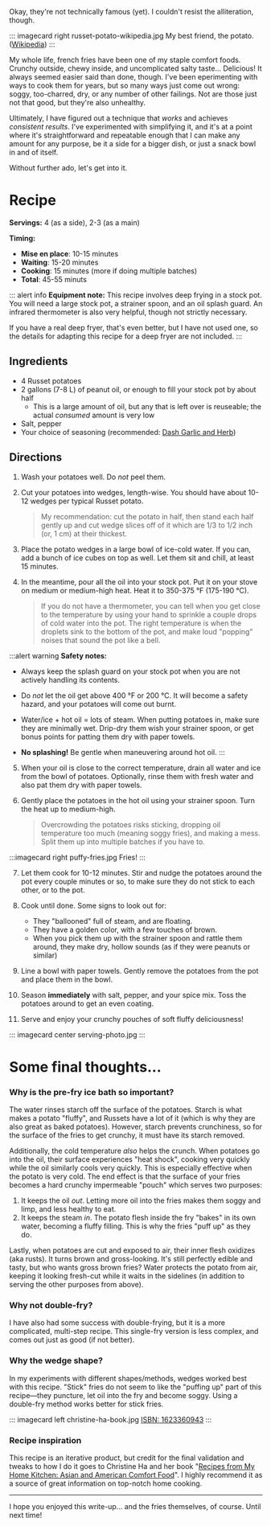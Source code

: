 Okay, they're not technically famous (yet). I couldn't resist the alliteration, though.


::: imagecard right russet-potato-wikipedia.jpg 
My best friend, the potato. 
([Wikipedia](https://en.wikipedia.org/wiki/Russet_potato#/media/File:Russet_potato_cultivar_with_sprouts.jpg)) 
:::

My whole life, french fries have been one of my staple comfort foods. 
Crunchy outside, chewy inside, and uncomplicated salty taste... Delicious! It always
seemed easier said than done, though. I've been eperimenting with ways to cook them
for years, but so many ways just come out wrong: soggy, too-charred, dry, or any number 
of other failings. Not are those just not that good, but they're also unhealthy.

Ultimately, I have figured out a technique that _works_ and achieves _consistent results_.
I've experimented with simplifying it, and it's at a point where it's straightforward
and repeatable enough that I can make any amount for any purpose, be it a side for a
bigger dish, or just a snack bowl in and of itself.

Without further ado, let's get into it.

# Recipe

**Servings:** 4 (as a side), 2-3 (as a main)

**Timing:**

* **Mise en place**: 10-15 minutes
* **Waiting**: 15-20 minutes
* **Cooking**: 15 minutes (more if doing multiple batches)
* __**Total**__: 45-55 minuts


::: alert info
**Equipment note:** This recipe involves deep frying in a stock pot. You will need
a large stock pot, a strainer spoon, and an oil splash guard. An infrared thermometer
is also very helpful, though not strictly necessary.

If you have a real deep fryer, that's even better, but I have not used one, so
the details for adapting this recipe for a deep fryer are not included.
:::

## Ingredients

* 4 Russet potatoes
* 2 gallons (7-8 L) of peanut oil, or enough to fill your stock pot by about half
  * This is a large amount of oil, but any that is left over is reuseable; the actual _consumed_ amount is very low
* Salt, pepper
* Your choice of seasoning (recommended: [Dash Garlic and Herb](https://mrsdash.com/product/garlic-herb-seasoning-blend/))

## Directions

1. Wash your potatoes well. Do _not_ peel them.

2. Cut your potatoes into wedges, length-wise. You should have about 10-12 wedges per typical Russet potato.
  
   > My recommendation: cut the potato in half, then stand each half gently up and cut wedge slices off of it 
   > which are 1/3 to 1/2 inch (or, 1 cm) at their thickest.

3. Place the potato wedges in a large bowl of ice-cold water. If you can, add a bunch of ice cubes on top as well.
   Let them sit and chill, at least 15 minutes.

4. In the meantime, pour all the oil into your stock pot. Put it on your stove on medium or medium-high heat.
   Heat it to 350-375 °F (175-190 °C). 

   > If you do not have a thermometer, you can tell when you get close to the temperature by using your hand to sprinkle
   a couple drops of cold water into the pot. The right temperature is when the droplets sink to the bottom
   of the pot, and make loud "popping" noises that sound the pot like a bell. 

:::alert warning
**Safety notes:**

* Always keep the splash guard on your stock pot when you are not actively handling its contents.

* Do *not* let the oil get above 400 °F or 200 °C. It will become a safety hazard,
and your potatoes will come out burnt.

* Water/ice + hot oil = lots of steam. When putting potatoes in, make sure they are minimally wet.
Drip-dry them wish your strainer spoon, or get bonus points for patting them dry with paper towels.

* **No splashing!** Be gentle when maneuvering around hot oil.
:::

5. When your oil is close to the correct temperature, drain all water and ice from the bowl of potatoes. 
   Optionally, rinse them with fresh water and also pat them dry with paper towels.

6. Gently place the potatoes in the hot oil using your strainer spoon. Turn the heat up to medium-high.

   > Overcrowding the potatoes risks sticking, dropping oil temperature too much (meaning soggy fries), and
   making a mess. Split them up into multiple batches if you have to.

:::imagecard right puffy-fries.jpg
Fries!
:::

7. Let them cook for 10-12 minutes. Stir and nudge the potatoes around the pot every couple minutes or so,
   to make sure they do not stick to each other, or to the pot.

8. Cook until done. Some signs to look out for:
   - They "ballooned" full of steam, and are floating.
   - They have a golden color, with a few touches of brown.
   - When you pick them up with the strainer spoon and rattle them around, they make dry, hollow sounds
     (as if they were peanuts or similar)

9. Line a bowl with paper towels. Gently remove the potatoes from the pot and place them in the bowl.

10. Season __immediately__ with salt, pepper, and your spice mix. Toss the potatoes around to get an
    even coating. 

11. Serve and enjoy your crunchy pouches of soft fluffy deliciousness!

::: imagecard center serving-photo.jpg
:::

# Some final thoughts...

### Why is the pre-fry ice bath so important?

The water rinses starch off the surface of the potatoes. Starch is what makes a potato "fluffy", and
Russets have a lot of it (which is why they are also great as baked potatoes). However, starch prevents
crunchiness, so for the surface of the fries to get crunchy, it must have its starch removed.

Additionally, the cold temperature _also_ helps the crunch. When potatoes go into the oil, their surface 
experiences "heat shock", cooking very quickly while the oil similarly cools very quickly. This is
especially effective when the potato is very cold. The end effect is that the surface of your fries becomes
a hard crunchy impermeable "pouch" which serves two purposes:

1. It keeps the oil *out*. Letting more oil into the fries makes them soggy and limp, and less healthy to eat.
2. It keeps the steam *in*. The potato flesh inside the fry "bakes" in its own water, becoming a fluffy filling.
   This is why the fries "puff up" as they do.

Lastly, when potatoes are cut and exposed to air, their inner flesh oxidizes (aka rusts). It turns brown and
gross-looking. It's still perfectly edible and tasty, but who wants gross brown fries? Water protects the 
potato from air, keeping it looking fresh-cut while it waits in the sidelines (in addition to serving the
other purposes from above).

### Why not double-fry?

I have also had some success with double-frying, but it is a more complicated, multi-step recipe. This
single-fry version is less complex, and comes out just as good (if not better). 

### Why the wedge shape?

In my experiments with different shapes/methods, wedges worked best with this recipe. "Stick" fries do
not seem to like the "puffing up" part of this recipe&mdash;they puncture, let oil into the fry and
become soggy. Using a double-fry method works better for stick fries.


::: imagecard left christine-ha-book.jpg
[ISBN: 1623360943](https://isbnsearch.org/isbn/9781623360948)
:::

### Recipe inspiration

This recipe is an iterative product, but credit for the final validation and tweaks to how I do it
goes to Christine Ha and her book "[Recipes from My Home Kitchen: Asian and American Comfort Food](https://isbnsearch.org/isbn/9781623360948)".
I highly recommend it as a source of great information on top-notch home cooking.

----------

I hope you enjoyed this write-up... and the fries themselves, of course. Until next time!